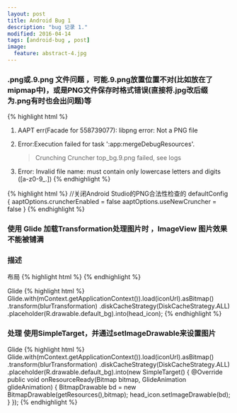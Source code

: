 ```yaml
---
layout: post
title: Android Bug 1
description: "bug 记录 1."
modified: 2016-04-14
tags: [android-bug , post]
image:
  feature: abstract-4.jpg
---
```


### .png或.9.png 文件问题 ，可能.9.png放置位置不对(比如放在了mipmap中)，或是PNG文件保存时格式错误(直接将.jpg改后缀为.png有时也会出问题)等

{% highlight html %}
1. AAPT err(Facade for 558739077): libpng error: Not a PNG file

2. Error:Execution failed for task ':app:mergeDebugResources'.
   > Crunching Cruncher top_bg.9.png failed, see logs
   
3. Error: Invalid file name: must contain only lowercase letters and digits ([a-z0-9_.])
{% endhighlight %}

{% highlight html %}
//关闭Android Studio的PNG合法性检查的
 defaultConfig {
        aaptOptions.cruncherEnabled = false
        aaptOptions.useNewCruncher = false
  }
{% endhighlight %}

### 使用 Glide 加载Transformation处理图片时 ，ImageView 图片效果不能被铺满

### 描述
布局
{% highlight html %}
     <ImageView
            android:id="@+id/head_icon"
            android:scaleType="centerCrop"
            android:layout_width="match_parent"
            android:layout_height="match_parent"/>
{% endhighlight %}

Glide
{% highlight html %}
      Glide.with(mContext.getApplicationContext()).load(iconUrl).asBitmap()
                       .transform(blurTransformation)
                       .diskCacheStrategy(DiskCacheStrategy.ALL)
                       .placeholder(R.drawable.default_bg).into(head_icon);
{% endhighlight %}

### 处理 使用SimpleTarget，并通过setImageDrawable来设置图片

Glide
{% highlight html %}
        Glide.with(mContext.getApplicationContext()).load(iconUrl).asBitmap()
                         .transform(blurTransformation)
                         .diskCacheStrategy(DiskCacheStrategy.ALL)
                         .placeholder(R.drawable.default_bg).into(new SimpleTarget<Bitmap>() {
                              @Override
                              public void onResourceReady(Bitmap bitmap, GlideAnimation glideAnimation) {
                                 BitmapDrawable bd =  new BitmapDrawable(getResources(),bitmap);
                                 head_icon.setImageDrawable(bd);
                          }
                 });
{% endhighlight %}